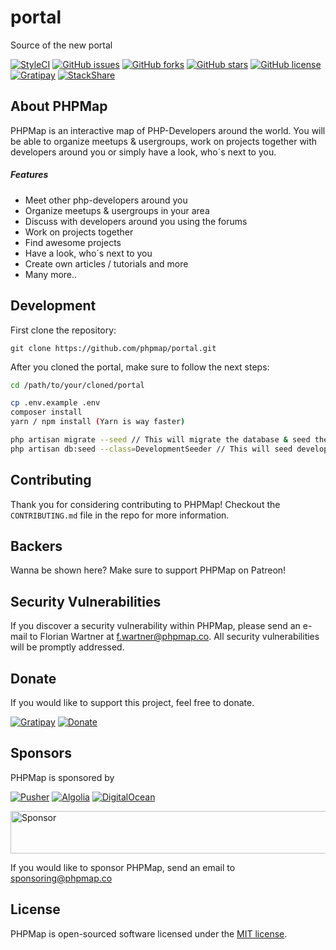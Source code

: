 # portal
Source of the new portal

[![StyleCI](https://styleci.io/repos/111126398/shield?style=flat-square)](https://styleci.io/repos/111126398)
[![GitHub issues](https://img.shields.io/github/issues/PHPMap/portal.svg?style=flat-square)](https://github.com/PHPMap/portal/issues)
[![GitHub forks](https://img.shields.io/github/forks/PHPMap/portal.svg?style=flat-square)](https://github.com/PHPMap/portal/network)
[![GitHub stars](https://img.shields.io/github/stars/PHPMap/portal.svg?style=flat-square)](https://github.com/PHPMap/portal/stargazers)
[![GitHub license](https://img.shields.io/github/license/PHPMap/portal.svg?style=flat-square)](https://github.com/PHPMap/portal/blob/master/LICENSE)
[![Gratipay](https://img.shields.io/gratipay/project/PHPMap.svg?style=flat-square)](https://gratipay.com/PHPMap/)
[![StackShare](https://img.shields.io/badge/tech-stack-0690fa.svg?style=flat-square)](https://stackshare.io/fwartner/phpmap)

## About PHPMap

PHPMap is an interactive map of PHP-Developers around the world.
You will be able to organize meetups & usergroups, work on projects together with developers around you or simply have a look, who´s next to you.

##### Features

- Meet other php-developers around you
- Organize meetups & usergroups in your area
- Discuss with developers around you using the forums
- Work on projects together
- Find awesome projects
- Have a look, who´s next to you
- Create own articles / tutorials and more
- Many more..

## Development

First clone the repository:

```git clone https://github.com/phpmap/portal.git```

After you cloned the portal, make sure to follow the next steps:

```bash
cd /path/to/your/cloned/portal

cp .env.example .env
composer install
yarn / npm install (Yarn is way faster)

php artisan migrate --seed // This will migrate the database & seed the initial data
php artisan db:seed --class=DevelopmentSeeder // This will seed development data
```

## Contributing

Thank you for considering contributing to PHPMap! Checkout the `CONTRIBUTING.md` file in the repo for more information.



## Backers

Wanna be shown here? Make sure to support PHPMap on Patreon!

## Security Vulnerabilities

If you discover a security vulnerability within PHPMap, please send an e-mail to Florian Wartner at f.wartner@phpmap.co. All security vulnerabilities will be promptly addressed.

## Donate

If you would like to support this project, feel free to donate.

[![Gratipay](https://img.shields.io/gratipay/project/PHPMap.svg?style=flat-square)](https://gratipay.com/PHPMap)
[![Donate](https://img.shields.io/badge/Donate-PayPal-green.svg?style=flat-square)](https://paypal.me/florianwartner)

## Sponsors

PHPMap is sponsored by

[![Pusher](https://github.com/PHPMap/portal/raw/master/.github/assets/rsz_pusher_logo_dark.png)](https://pusher.com)
[![Algolia](https://github.com/PHPMap/portal/raw/master/.github/assets/rsz_algolia-logo-light.png)](https://algolia.com)
[![DigitalOcean](https://github.com/PHPMap/portal/raw/master/.github/assets/rsz_1do_logo_horizontal_blue-3db19536.png)](https://m.do.co/c/64184b01d959)


<a target='_blank' rel='nofollow' href='https://app.codesponsor.io/link/56PVTMQwwLE1eNFhmArVx3xr/PHPMap/phpmap'>
  <img alt='Sponsor' width='888' height='68' src='https://app.codesponsor.io/embed/56PVTMQwwLE1eNFhmArVx3xr/PHPMap/phpmap.svg' />
</a>

If you would like to sponsor PHPMap, send an email to sponsoring@phpmap.co

## License

PHPMap is open-sourced software licensed under the [MIT license](http://opensource.org/licenses/MIT).